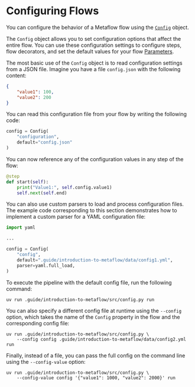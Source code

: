 # Configuring Flows

You can configure the behavior of a Metaflow flow using the [`Config`](https://docs.metaflow.org/metaflow/configuring-flows/introduction) object.

The `Config` object allows you to set configuration options that affect the entire flow. You can use these configuration settings to configure steps, flow decorators, and set the default values for your flow [Parameters](.guide/introduction-to-metaflow/parameterizing-flows.md).

The most basic use of the `Config` object is to read configuration settings from a JSON file. Imagine you have a file `config.json` with the following content:

```json
{
    "value1": 100,
    "value2": 200
}
```

You can read this configuration file from your flow by writing the following code:

```python
config = Config(
    "configuration",
    default="config.json"
)
```

You can now reference any of the configuration values in any step of the flow:

```python
@step
def start(self):
    print("Value1:", self.config.value1)
    self.next(self.end)
```

You can also use custom parsers to load and process configuration files. The example code corresponding to this section demonstrates how to implement a custom parser for a YAML configuration file:

```python
import yaml

...

config = Config(
    "config",
    default=".guide/introduction-to-metaflow/data/config1.yml",
    parser=yaml.full_load,
)
```

To execute the pipeline with the default config file, run the following command:

```shell
uv run .guide/introduction-to-metaflow/src/config.py run
```

You can also specify a different config file at runtime using the `--config` option, which takes the name of the `Config` property in the flow and the corresponding config file:

```shell
uv run .guide/introduction-to-metaflow/src/config.py \
    --config config .guide/introduction-to-metaflow/data/config2.yml run
```

Finally, instead of a file, you can pass the full config on the command line using the `--config-value` option:

```shell
uv run .guide/introduction-to-metaflow/src/config.py \
    --config-value config '{"value1": 1000, "value2": 2000}' run
```